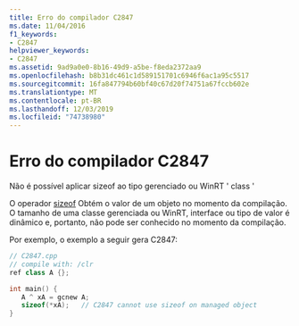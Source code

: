 ```yaml
---
title: Erro do compilador C2847
ms.date: 11/04/2016
f1_keywords:
- C2847
helpviewer_keywords:
- C2847
ms.assetid: 9ad9a0e0-8b16-49d9-a5be-f8eda2372aa9
ms.openlocfilehash: b8b31dc461c1d589151701c6946f6ac1a95c5517
ms.sourcegitcommit: 16fa847794b60bf40c67d20f74751a67fccb602e
ms.translationtype: MT
ms.contentlocale: pt-BR
ms.lasthandoff: 12/03/2019
ms.locfileid: "74738980"
---
```

# <a name="compiler-error-c2847"></a>Erro do compilador C2847

Não é possível aplicar sizeof ao tipo gerenciado ou WinRT ' class '

O operador [sizeof](../../cpp/sizeof-operator.md) Obtém o valor de um objeto no momento da compilação. O tamanho de uma classe gerenciada ou WinRT, interface ou tipo de valor é dinâmico e, portanto, não pode ser conhecido no momento da compilação.

Por exemplo, o exemplo a seguir gera C2847:

```cpp
// C2847.cpp
// compile with: /clr
ref class A {};

int main() {
   A ^ xA = gcnew A;
   sizeof(*xA);   // C2847 cannot use sizeof on managed object
}
```
